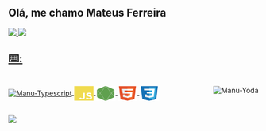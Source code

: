 ## Olá, me chamo Mateus Ferreira

  <div style="display: flex">
    <a href="https://github.com/mateusgf00">
    <img height="180cm" src="https://github-readme-stats-sigma-five.vercel.app/api?username=mateusgf00&show_icons=true&theme=dark&include_all_commits=true&count_private=true"/>
    <img height="180cm" src="https://github-readme-stats-sigma-five.vercel.app/api/top-langs/?username=mateusgf00&layout=compact&langs_count=16&theme=dark"/>
  </div>

## ⌨️:
  <div style="display: inline_block"><br>
    <img align="center" alt="Manu-Typescript" height="30" width="40" src="https://cdn.jsdelivr.net/gh/devicons/devicon/icons/typescript/typescript-plain.svg">
    <img align="center" alt="Manu-Js" height="30" width="40" src="https://raw.githubusercontent.com/devicons/devicon/master/icons/javascript/javascript-plain.svg"> 
    <img align="center" alt="Manu-Js" height="30" width="40" src="https://raw.githubusercontent.com/devicons/devicon/master/icons/nodejs/nodejs-plain.svg">     
    <img align="center" alt="Manu-HTML" height="30" width="40" src="https://raw.githubusercontent.com/devicons/devicon/master/icons/html5/html5-original.svg">
    <img align="center" alt="Manu-CSS" height="30" width="40" src="https://raw.githubusercontent.com/devicons/devicon/master/icons/css3/css3-original.svg">
    <img align="right" alt="Manu-Yoda" src="https://media.tenor.com/-Gm4BBfce-MAAAAj/babyyoda.gif">
  </div>
  
  ##
 
  <div>
    <a href="https://www.linkedin.com/in/mateusgf00/" target="_blank"><img src="https://img.shields.io/badge/-LinkedIn-%230077B5?style=for-the-badge&logo=linkedin&logoColor=white" target="_blank"></a> 
  </div>
